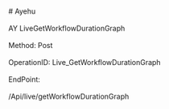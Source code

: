 <br>#     Ayehu</br>
<br>AY LiveGetWorkflowDurationGraph</br>
<br>Method: Post</br>
<br>OperationID: Live_GetWorkflowDurationGraph</br>
<br>EndPoint:</br>
<br>/Api/live/getWorkflowDurationGraph</br>

